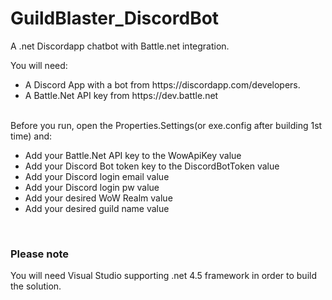 # GuildBlaster_DiscordBot
A .net Discordapp chatbot with Battle.net integration.

You will need:
<ul>
<li>A Discord App with a bot from https://discordapp.com/developers.</li>
<li>A Battle.Net API key from https://dev.battle.net</li>
</ul>
<br>
Before you run, open the Properties.Settings(or exe.config after building 1st time) and:
<ul>
<li>Add your Battle.Net API key to the WowApiKey value</li>
<li>Add your Discord Bot token key to the DiscordBotToken value</li>
<li>Add your Discord login email value</li>
<li>Add your Discord login pw value</li>
<li>Add your desired WoW Realm value</li>
<li>Add your desired guild name value</li>
</ul>
<br>
<h3>Please note</h3>
You will need Visual Studio supporting .net 4.5 framework in order to build the solution.
